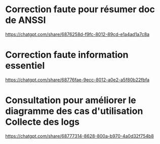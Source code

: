 # Correction faute pour résumer doc de ANSSI
https://chatgpt.com/share/6876258d-f9fc-8012-89cd-e1a4ad1a7c8a


# Correction faute information essentiel

https://chatgpt.com/share/68776fae-9ecc-8012-a0e2-a5f80b22fbfa

# Consultation pour améliorer le diagramme des cas d'utilisation Collecte des logs

https://chatgpt.com/share/68777314-8628-800a-b970-4a0d32f754b8